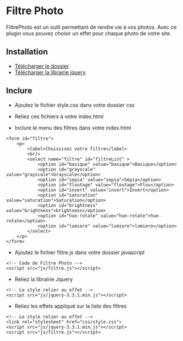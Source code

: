 # Filtre Photo


FiltrePhoto est un outil permettant de rendre vie à vos photos. Avec ce plugin vous pouvez choisir un effet pour chaque photo de votre site.

## Installation

- [Télécharger le dossier](https://github.com/Eliza43/FiltrePhoto).
- [Télécharger la librairie jquery](https://jquery.com/).

## Inclure 

- Ajoutez le fichier style.css dans votre dossier css
- Reliez ces fichiers à votre index.html



- Inclure le menu des filtres dans votre index.html

```
<form id="filtre">
    <p>
        <label>Choissisez votre filtre</label>
        <br/>
        <select name="filtre" id="filtreList" >
            <option id="basique" value="basique">Basique</option>
            <option id="grayscale"  value="grayscale">Grayscale</option>
            <option id="sepia" value="sepia">Sépia</option>
            <option id="floutage" value="floutage">Flou</option>
            <option id="invert" value="invert">Invert</option>
            <option id="saturation" value="saturation">Saturation</option>
            <option id="brightness" value="brightness">brightness</option>
            <option id="hue-rotate" value="hue-rotate">hue-rotate</option>
            <option id="lumiere" value="lumiere">lumiere</option>
        </select>
    </p>
</form>
```

- Ajoutez le fichier filtre.js dans votre dossier javascript

```
<!-- Code de Filtre Photo -->
<script src="js/filtre.js"></script>

```

- Reliez la librairie Jquery

```
<!-- Le style relier au effet -->
<script src="js/jquery-3.3.1.min.js"></script>
```

- Reliez les effets appliqué sur la liste des filtres

```
<!-- Le style relier au effet -->
<link rel="stylesheet" href="css/style.css">
<script src="js/jquery-3.3.1.min.js"></script>
<script src="js/filtre.js"></script>

```

